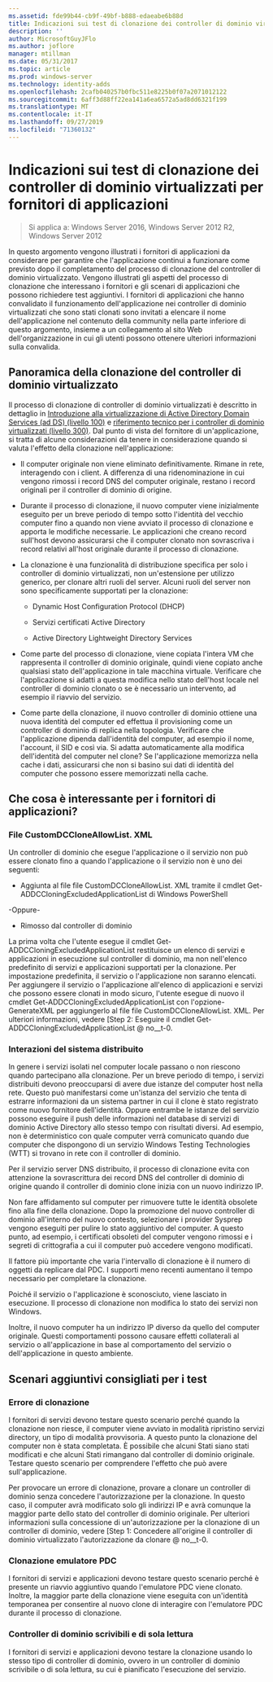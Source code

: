 ```yaml
---
ms.assetid: fde99b44-cb9f-49bf-b888-edaeabe6b88d
title: Indicazioni sui test di clonazione dei controller di dominio virtualizzati per fornitori di applicazioni
description: ''
author: MicrosoftGuyJFlo
ms.author: joflore
manager: mtillman
ms.date: 05/31/2017
ms.topic: article
ms.prod: windows-server
ms.technology: identity-adds
ms.openlocfilehash: 2cafb040257b0fbc511e8225b0f07a2071012122
ms.sourcegitcommit: 6aff3d88ff22ea141a6ea6572a5ad8dd6321f199
ms.translationtype: MT
ms.contentlocale: it-IT
ms.lasthandoff: 09/27/2019
ms.locfileid: "71360132"
---
```

# <a name="virtualized-domain-controller-cloning-test-guidance-for-application-vendors"></a>Indicazioni sui test di clonazione dei controller di dominio virtualizzati per fornitori di applicazioni

>Si applica a: Windows Server 2016, Windows Server 2012 R2, Windows Server 2012

In questo argomento vengono illustrati i fornitori di applicazioni da considerare per garantire che l'applicazione continui a funzionare come previsto dopo il completamento del processo di clonazione del controller di dominio virtualizzato. Vengono illustrati gli aspetti del processo di clonazione che interessano i fornitori e gli scenari di applicazioni che possono richiedere test aggiuntivi. I fornitori di applicazioni che hanno convalidato il funzionamento dell'applicazione nei controller di dominio virtualizzati che sono stati clonati sono invitati a elencare il nome dell'applicazione nel contenuto della community nella parte inferiore di questo argomento, insieme a un collegamento al sito Web dell'organizzazione in cui gli utenti possono ottenere ulteriori informazioni sulla convalida.  
  
## <a name="overview-of-virtualized-dc-cloning"></a>Panoramica della clonazione del controller di dominio virtualizzato  
Il processo di clonazione di controller di dominio virtualizzati è descritto in dettaglio in [Introduzione alla virtualizzazione di Active Directory Domain Services (ad DS) (livello 100)](https://technet.microsoft.com/library/hh831734.aspx) e [riferimento tecnico per i controller di dominio virtualizzati (livello 300)](https://technet.microsoft.com/library/jj574214.aspx). Dal punto di vista del fornitore di un'applicazione, si tratta di alcune considerazioni da tenere in considerazione quando si valuta l'effetto della clonazione nell'applicazione:  
  
-   Il computer originale non viene eliminato definitivamente. Rimane in rete, interagendo con i client. A differenza di una ridenominazione in cui vengono rimossi i record DNS del computer originale, restano i record originali per il controller di dominio di origine.  
  
-   Durante il processo di clonazione, il nuovo computer viene inizialmente eseguito per un breve periodo di tempo sotto l'identità del vecchio computer fino a quando non viene avviato il processo di clonazione e apporta le modifiche necessarie. Le applicazioni che creano record sull'host devono assicurarsi che il computer clonato non sovrascriva i record relativi all'host originale durante il processo di clonazione.  
  
-   La clonazione è una funzionalità di distribuzione specifica per solo i controller di dominio virtualizzati, non un'estensione per utilizzo generico, per clonare altri ruoli del server. Alcuni ruoli del server non sono specificamente supportati per la clonazione:  
  
    -   Dynamic Host Configuration Protocol (DHCP)  
  
    -   Servizi certificati Active Directory  
  
    -   Active Directory Lightweight Directory Services  
  
-   Come parte del processo di clonazione, viene copiata l'intera VM che rappresenta il controller di dominio originale, quindi viene copiato anche qualsiasi stato dell'applicazione in tale macchina virtuale. Verificare che l'applicazione si adatti a questa modifica nello stato dell'host locale nel controller di dominio clonato o se è necessario un intervento, ad esempio il riavvio del servizio.  
  
-   Come parte della clonazione, il nuovo controller di dominio ottiene una nuova identità del computer ed effettua il provisioning come un controller di dominio di replica nella topologia. Verificare che l'applicazione dipenda dall'identità del computer, ad esempio il nome, l'account, il SID e così via. Si adatta automaticamente alla modifica dell'identità del computer nel clone? Se l'applicazione memorizza nella cache i dati, assicurarsi che non si basino sui dati di identità del computer che possono essere memorizzati nella cache.  
  
## <a name="what-is-interesting-for-application-vendors"></a>Che cosa è interessante per i fornitori di applicazioni?  
  
### <a name="customdccloneallowlistxml"></a>File CustomDCCloneAllowList. XML  
Un controller di dominio che esegue l'applicazione o il servizio non può essere clonato fino a quando l'applicazione o il servizio non è uno dei seguenti:  
  
-   Aggiunta al file file CustomDCCloneAllowList. XML tramite il cmdlet Get-ADDCCloningExcludedApplicationList di Windows PowerShell  
  
-Oppure-  
  
-   Rimosso dal controller di dominio  
  
La prima volta che l'utente esegue il cmdlet Get-ADDCCloningExcludedApplicationList restituisce un elenco di servizi e applicazioni in esecuzione sul controller di dominio, ma non nell'elenco predefinito di servizi e applicazioni supportati per la clonazione. Per impostazione predefinita, il servizio o l'applicazione non saranno elencati. Per aggiungere il servizio o l'applicazione all'elenco di applicazioni e servizi che possono essere clonati in modo sicuro, l'utente esegue di nuovo il cmdlet Get-ADDCCloningExcludedApplicationList con l'opzione-GenerateXML per aggiungerlo al file file CustomDCCloneAllowList. XML. Per ulteriori informazioni, vedere [Step 2: Eseguire il cmdlet Get-ADDCCloningExcludedApplicationList @ no__t-0.  
  
### <a name="distributed-system-interactions"></a>Interazioni del sistema distribuito  
In genere i servizi isolati nel computer locale passano o non riescono quando partecipano alla clonazione. Per un breve periodo di tempo, i servizi distribuiti devono preoccuparsi di avere due istanze del computer host nella rete. Questo può manifestarsi come un'istanza del servizio che tenta di estrarre informazioni da un sistema partner in cui il clone è stato registrato come nuovo fornitore dell'identità. Oppure entrambe le istanze del servizio possono eseguire il push delle informazioni nel database di servizi di dominio Active Directory allo stesso tempo con risultati diversi. Ad esempio, non è deterministico con quale computer verrà comunicato quando due computer che dispongono di un servizio Windows Testing Technologies (WTT) si trovano in rete con il controller di dominio.  
  
Per il servizio server DNS distribuito, il processo di clonazione evita con attenzione la sovrascrittura dei record DNS del controller di dominio di origine quando il controller di dominio clone inizia con un nuovo indirizzo IP.  
  
Non fare affidamento sul computer per rimuovere tutte le identità obsolete fino alla fine della clonazione. Dopo la promozione del nuovo controller di dominio all'interno del nuovo contesto, selezionare i provider Sysprep vengono eseguiti per pulire lo stato aggiuntivo del computer. A questo punto, ad esempio, i certificati obsoleti del computer vengono rimossi e i segreti di crittografia a cui il computer può accedere vengono modificati.  
  
Il fattore più importante che varia l'intervallo di clonazione è il numero di oggetti da replicare dal PDC. I supporti meno recenti aumentano il tempo necessario per completare la clonazione.  
  
Poiché il servizio o l'applicazione è sconosciuto, viene lasciato in esecuzione. Il processo di clonazione non modifica lo stato dei servizi non Windows.  
  
Inoltre, il nuovo computer ha un indirizzo IP diverso da quello del computer originale. Questi comportamenti possono causare effetti collaterali al servizio o all'applicazione in base al comportamento del servizio o dell'applicazione in questo ambiente.  
  
## <a name="additional-scenarios-suggested-for-testing"></a>Scenari aggiuntivi consigliati per i test  
  
### <a name="cloning-failure"></a>Errore di clonazione  
I fornitori di servizi devono testare questo scenario perché quando la clonazione non riesce, il computer viene avviato in modalità ripristino servizi directory, un tipo di modalità provvisoria. A questo punto la clonazione del computer non è stata completata. È possibile che alcuni Stati siano stati modificati e che alcuni Stati rimangano dal controller di dominio originale. Testare questo scenario per comprendere l'effetto che può avere sull'applicazione.  
  
Per provocare un errore di clonazione, provare a clonare un controller di dominio senza concedere l'autorizzazione per la clonazione. In questo caso, il computer avrà modificato solo gli indirizzi IP e avrà comunque la maggior parte dello stato del controller di dominio originale. Per ulteriori informazioni sulla concessione di un'autorizzazione per la clonazione di un controller di dominio, vedere [Step 1: Concedere all'origine il controller di dominio virtualizzato l'autorizzazione da clonare @ no__t-0.  
  
### <a name="pdc-emulator-cloning"></a>Clonazione emulatore PDC  
I fornitori di servizi e applicazioni devono testare questo scenario perché è presente un riavvio aggiuntivo quando l'emulatore PDC viene clonato. Inoltre, la maggior parte della clonazione viene eseguita con un'identità temporanea per consentire al nuovo clone di interagire con l'emulatore PDC durante il processo di clonazione.  
  
### <a name="writable-versus-read-only-domain-controllers"></a>Controller di dominio scrivibili e di sola lettura  
I fornitori di servizi e applicazioni devono testare la clonazione usando lo stesso tipo di controller di dominio, ovvero in un controller di dominio scrivibile o di sola lettura, su cui è pianificato l'esecuzione del servizio.  
  


